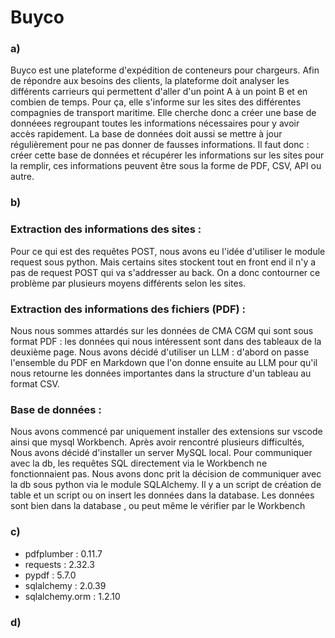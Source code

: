 # Buyco

### a) 
Buyco est une plateforme d'expédition de conteneurs pour chargeurs. Afin de répondre aux besoins des clients, la plateforme doit analyser les différents carrieurs qui permettent d'aller d'un point A à un point B et en combien de temps. Pour ça, elle s'informe sur les sites des différentes compagnies de transport maritime. Elle cherche donc a créer une base de donnéees regroupant toutes les informations nécessaires pour y avoir accès rapidement. La base de données doit aussi se mettre à jour régulièrement pour ne pas donner de fausses informations. Il faut donc : créer cette base de données et récupérer les informations sur les sites pour la remplir, ces informations peuvent être sous la forme de PDF, CSV, API ou autre.

### b) 
### Extraction des informations des sites :  

Pour ce qui est des requêtes POST, nous avons eu l'idée d'utiliser le module request sous python. Mais certains sites stockent tout en front end il n'y a pas de request POST qui va s'addresser au back. On a donc contourner ce problème par plusieurs moyens différents selon les sites.

### Extraction des informations des fichiers (PDF) : 
Nous nous sommes attardés sur les données de CMA CGM qui sont sous format PDF : les données qui nous intéressent sont dans des tableaux de la deuxième page. Nous avons décidé d'utiliser un LLM : d'abord on passe l'ensemble du PDF en Markdown que l'on donne ensuite au LLM pour qu'il nous retourne les données importantes dans la structure d'un tableau au format CSV. 

### Base de données :   

Nous avons commencé par uniquement installer des extensions sur vscode ainsi que mysql Workbench. Après avoir rencontré plusieurs difficultés, Nous avons décidé d'installer un server MySQL local. Pour communiquer avec la db, les requêtes SQL directement via le Workbench ne fonctionnaient pas. Nous avons donc prit la décision de communiquer avec la db sous python via le module SQLAlchemy. Il y a un script de création de table et un script ou on insert les données dans la database. Les données sont bien dans la database , ou peut même le vérifier par le Workbench 


### c) 
- pdfplumber : 0.11.7
- requests : 2.32.3
- pypdf : 5.7.0
- sqlalchemy : 2.0.39
- sqlalchemy.orm : 1.2.10

### d)

